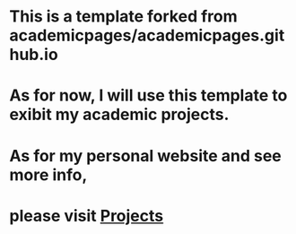 # This is a template forked from academicpages/academicpages.github.io

# As for now, I will use this template to exibit my academic projects.

# As for my personal website and see more info, 

# please visit [Projects](https://hougarry.github.io/projects/)




